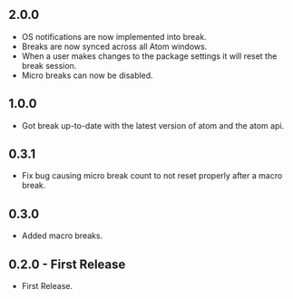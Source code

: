 ## 2.0.0
* OS notifications are now implemented into break.
* Breaks are now synced across all Atom windows.
* When a user makes changes to the package settings it will reset the break session.
* Micro breaks can now be disabled.

## 1.0.0
* Got break up-to-date with the latest version of atom and the atom api.

## 0.3.1
* Fix bug causing micro break count to not reset properly after a macro break.

## 0.3.0
* Added macro breaks.

## 0.2.0 - First Release
* First Release.
